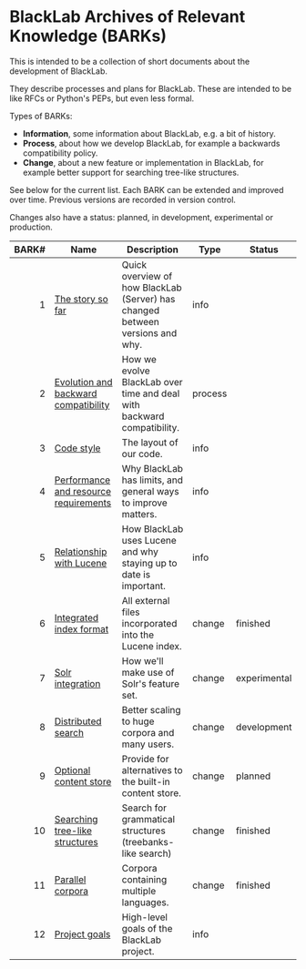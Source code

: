 # BlackLab Archives of Relevant Knowledge (BARKs)

This is intended to be a collection of short documents about the development of BlackLab.

They describe processes and plans for BlackLab. These are intended to be like RFCs or Python's PEPs, but even less formal.

Types of BARKs:

- **Information**, some information about BlackLab, e.g. a bit of history.
- **Process**, about how we develop BlackLab, for example a backwards compatibility policy.
- **Change**, about a new feature or implementation in BlackLab, for example better support for searching tree-like structures.

See below for the current list. Each BARK can be extended and improved over time. Previous versions are recorded in version control.

Changes also have a status: planned, in development, experimental or production.


| BARK# | Name                                                                       | Description                                                                   | Type    | Status       |
|------:|----------------------------------------------------------------------------|-------------------------------------------------------------------------------|---------|--------------|
|     1 | [The story so far](bark001-story-so-far.md)                                | Quick overview of how BlackLab (Server) has changed between versions and why. | info    |              |
|     2 | [Evolution and backward compatibility](bark002-backwards-compatibility.md) | How we evolve BlackLab over time and deal with backward compatibility.        | process |              |
|     3 | [Code style](bark003-code-style.md)                                        | The layout of our code.                                                       | info    |              |
|     4 | [Performance and resource requirements](bark004-performance-resources.md)  | Why BlackLab has limits, and general ways to improve matters.                 | info    |              |
|     5 | [Relationship with Lucene](bark005-lucene.md)                              | How BlackLab uses Lucene and why staying up to date is important.             | info    |              |
|     6 | [Integrated index format](bark006-integrated-index.md)                     | All external files incorporated into the Lucene index.                        | change  | finished |
|     7 | [Solr integration](bark007-solr-integration.md)                            | How we'll make use of Solr's feature set.                                     | change  | experimental |
|     8 | [Distributed search](bark008-distributed-search.md)                        | Better scaling to huge corpora and many users.                                | change  | development  |
|     9 | [Optional content store](bark009-optional-content-store.md)                | Provide for alternatives to the built-in content store.                       | change  | planned      |
|    10 | [Searching tree-like structures](bark010-tree-search.md)                   | Search for grammatical structures (treebanks-like search)                     | change  | finished      |
|    11 | [Parallel corpora](bark011-parallel-corpora.md)                            | Corpora containing multiple languages.                                        | change  | finished     |
|    12 | [Project goals](bark012-project-goals.md)                                  | High-level goals of the BlackLab project.                                     | info    |              |

